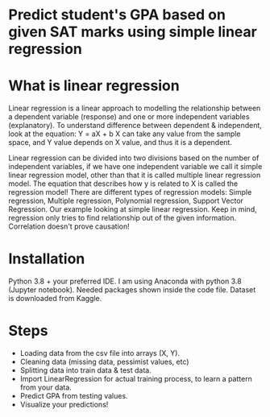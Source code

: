 # Predict student's GPA based on given SAT marks using simple linear regression

# What is linear regression

Linear regression is a linear approach to modelling the relationship between a dependent variable (response) and one or more independent variables (explanatory).
To understand difference between dependent & independent, look at the equation:
Y = aX + b 
X can take any value from the sample space, and Y value depends on X value, and thus it is a dependent.

Linear regression can be divided into two divisions based on the number of independent variables, if we have one independent variable we call it simple linear regression model, other than that it is called multiple linear regression model.
The equation that describes how y is related to X is called the regression model!
There are different types of regression models:
Simple regression, Multiple regression, Polynomial regression, Support Vector Regression.
Our example looking at simple linear regression.
Keep in mind, regression only tries to find relationship out of the given information. Correlation doesn't prove causation!

# Installation

Python 3.8 + your preferred IDE.
I am using Anaconda with python 3.8 (Jupyter notebook).
Needed packages shown inside the code file.
Dataset is downloaded from Kaggle.

# Steps 
- Loading data from the csv file into arrays (X, Y).
- Cleaning data (missing data, pessimist values, etc)
- Splitting data into train data & test data.
- Import LinearRegression for actual training process, to learn a pattern from your data.
- Predict GPA from testing values.
- Visualize your predictions!

